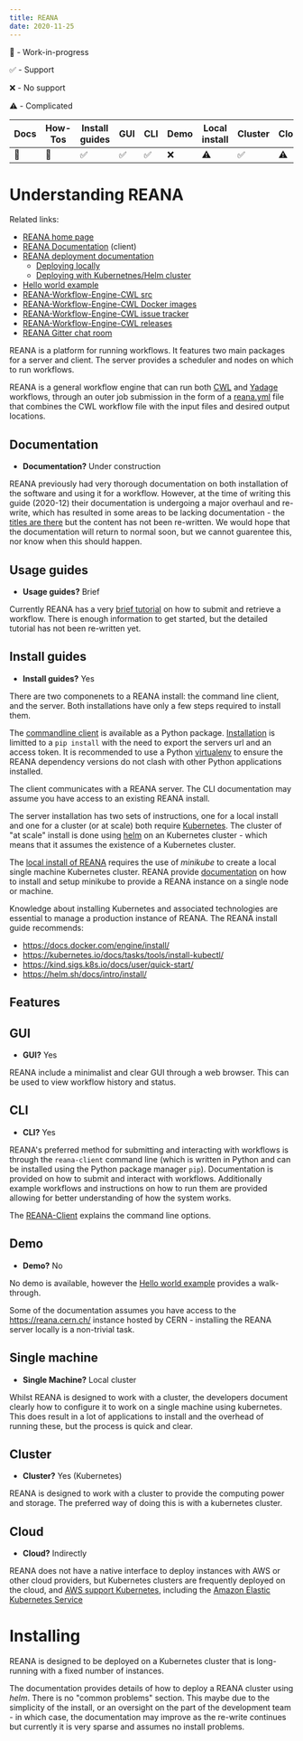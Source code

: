 ```yaml
---
title: REANA
date: 2020-11-25
---
```



🚧 - Work-in-progress

✅ - Support

❌ - No support

⚠️ - Complicated

| Docs | How-Tos | Install guides | GUI | CLI | Demo | Local install | Cluster | Cloud | Complex setup | Complex use |
| -- | --- | -- | -- | -- | -- | -- | -- | -- | -- | -- |
| 🚧 | 🚧 | ✅ | ✅ | ✅ | ❌ | ⚠️ | ✅ | ⚠️  | ⚠️  | ⚠️ |


# Understanding REANA

Related links: 
* [REANA home page](https://reana.io)
* [REANA Documentation](https://docs.reana.io/) (client)
* [REANA deployment documentation](http://docs.reana.io/development/)
  - [Deploying locally](http://docs.reana.io/development/deploying-locally/)
  - [Deploying with Kubernetnes/Helm cluster](http://docs.reana.io/development/deploying-at-scale/)
* [Hello world example](https://github.com/reanahub/reana-demo-helloworld)
* [REANA-Workflow-Engine-CWL src](https://github.com/reanahub/reana-workflow-engine-cwl)
* [REANA-Workflow-Engine-CWL Docker images](https://hub.docker.com/r/reanahub/reana-workflow-engine-cwl)
* [REANA-Workflow-Engine-CWL issue tracker](https://github.com/reanahub/reana-workflow-engine-cwl/issues)
* [REANA-Workflow-Engine-CWL releases](https://github.com/reanahub/reana-workflow-engine-cwl/releases)
* [REANA Gitter chat room](https://gitter.im/reanahub/reana)

REANA is a platform for running workflows.  It features two main packages for a server and client.  The server provides a scheduler and nodes on which to run workflows.

REANA is a general workflow engine that can run both [CWL](https://commonwl.org/) and [Yadage](https://github.com/yadage/yadage) workflows, through an outer job submission in the form of a [reana.yml](http://docs.reana.io/reference/reana-yaml/) file that combines the CWL workflow file with the input files and desired output locations.

## Documentation

* **Documentation?** Under construction

REANA previously had very thorough documentation on both installation of the software and using it for a workflow.  However, at the time of writing this guide (2020-12) their documentation is undergoing a major overhaul and re-write, which has resulted in some areas to be lacking documentation - the [titles are there](http://docs.reana.io/running-workflows/executing-workflows/) but the content has not been re-written.  We would hope that the documentation will return to normal soon, but we cannot guarentee this, nor know when this should happen.

## Usage guides

* **Usage guides?** Brief

Currently REANA has a very [brief tutorial](http://docs.reana.io/getting-started/first-example/) on how to submit and retrieve a workflow. There is enough information to get started, but the detailed tutorial has not been re-written yet.

## Install guides

* **Install guides?** Yes

There are two componenets to a REANA install: the command line client, and the server.  Both installations have only a few steps required to install them.

The [commandline client](https://reana-client.readthedocs.io/en/latest/) is available as a Python package. [Installation](http://docs.reana.io/getting-started/first-example/) is limitted to a `pip install` with the need to export the servers url and an access token. It is recommended to use a Python [virtualenv](https://docs.python-guide.org/dev/virtualenvs/) to ensure the REANA dependency versions do not clash with other Python applications installed.

The client communicates with a REANA server. The CLI documentation may assume you have access to an existing REANA install. 

The server installation has two sets of instructions, one for a local install and one for a cluster (or at scale) both require [Kubernetes](https://kubernetes.io/).  The cluster of "at scale" install is done using [helm](https://helm.sh/) on an Kubernetes cluster - which means that it assumes the existence of a Kubernetes cluster.

The [local install of REANA](http://docs.reana.io/development/deploying-locally) requires the use of _minikube_ to create a local single machine Kubernetes cluster.  REANA provide [documentation](http://docs.reana.io/development/deploying-locally) on how to install and setup minikube to provide a REANA instance on a single node or machine.

Knowledge about installing Kubernetes and associated technologies are essential to manage a production instance of REANA. The REANA install guide recommends:

* <https://docs.docker.com/engine/install/>
* <https://kubernetes.io/docs/tasks/tools/install-kubectl/>
* <https://kind.sigs.k8s.io/docs/user/quick-start/>
* <https://helm.sh/docs/intro/install/>

<!-- As with other documentation, this is short and to the point.  If the [installation](http://docs.reana.io/development/deploying-at-scale) works on your system then it is fine. However, if you encounter any problems the documentation is not detailed enough to work you through it at this time. -->


## Features

## GUI

* **GUI?** Yes

REANA include a minimalist and clear GUI through a web browser.  This can be used to view workflow history and status.

<!-- . ? Can it be used to submit jobs? or Download? Diagram suggests yes! -->

## CLI

* **CLI?** Yes

REANA's preferred method for submitting and interacting with workflows is through the `reana-client` command line (which is written in Python and can be installed using the Python package manager `pip`). Documentation is provided on how to submit and interact with workflows.  Additionally example workflows and instructions on how to run them are provided allowing for better understanding of how the system works.

The [REANA-Client](https://reana-client.readthedocs.io/en/latest/) explains the command line options.

## Demo

* **Demo?** No

No demo is available, however the [Hello world example](https://github.com/reanahub/reana-demo-helloworld) provides a walk-through.

Some of the documentation assumes you have access to the <https://reana.cern.ch/> instance hosted by CERN - installing the REANA server locally is a non-trivial task.

## Single machine

* **Single Machine?** Local cluster

Whilst REANA is designed to work with a cluster, the developers document clearly how to configure it to work on a single machine using kubernetes.  This does result in a lot of applications to install and the overhead of running these, but the process is quick and clear.

## Cluster

* **Cluster?** Yes (Kubernetes)

REANA is designed to work with a cluster to provide the computing power and storage.  The preferred way of doing this is with a kubernetes cluster. 

## Cloud

* **Cloud?** Indirectly

REANA does not have a native interface to deploy instances with AWS or other cloud providers, but Kubernetes clusters are frequently deployed on the cloud, and [AWS support Kubernetes](https://aws.amazon.com/kubernetes/), including the [Amazon Elastic Kubernetes Service](https://aws.amazon.com/eks/)


<!-- Could we use a k8s on AWS?, but these could potentially be used as part of a kubernetes cluster. -->

# Installing

REANA is designed to be deployed on a Kubernetes cluster that is long-running with a fixed number of instances. 

The documentation provides details of how to deploy a REANA cluster using _helm_. There is no "common problems" section.  This maybe due to the simplicity of the install, or an oversight on the part of the development team - in which case, the documentation may improve as the re-write continues but currently it is very sparse and assumes no install problems.

